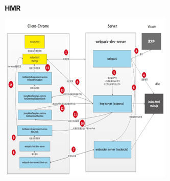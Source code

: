 ## HMR
<img src="https://github.com/BaoGuoSen/Job/blob/master/imgs/Webpack%E7%83%AD%E6%9B%B4%E6%96%B0.png" alt="图片替换文本" width="1000" height="500" align="bottom" />
